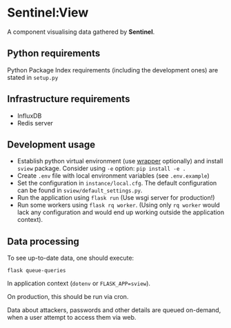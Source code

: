 # Sentinel:View

A component visualising data gathered by **Sentinel**.

## Python requirements

Python Package Index requirements (including the development ones) are stated in
`setup.py`

## Infrastructure requirements

- InfluxDB
- Redis server


## Development usage

- Establish python virtual environment (use
  [wrapper](https://virtualenvwrapper.readthedocs.io/en/latest/) optionally)
  and install `sview` package. Consider using `-e` option: `pip install -e .`
- Create `.env` file with local environment variables (see `.env.example`)
- Set the configuration in `instance/local.cfg`. The default configuration
  can be found in `sview/default_settings.py`.
- Run the application using `flask run` (Use wsgi server for production!)
- Run some workers using `flask rq worker`. (Using only `rq worker` would lack
  any configuration and would end up working outside the application context).


## Data processing

To see up-to-date data, one should execute:

```
flask queue-queries
```

In application context (`dotenv` or `FLASK_APP=sview`).

On production, this should be run via cron.


Data about attackers, passwords and other details are queued on-demand, when a
user attempt to access them via web.
